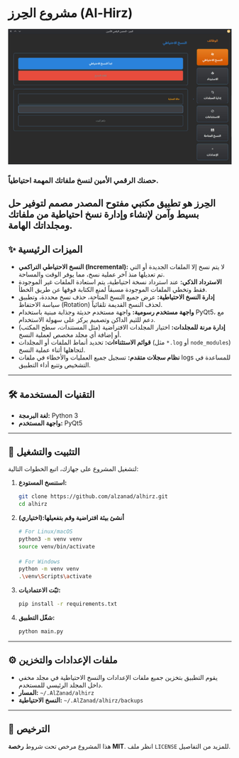 # مشروع الحِرز (Al-Hirz)

![شعار الحِرز](assets/alhirz.jpg)

### حصنك الرقمي الأمين لنسخ ملفاتك المهمة احتياطياً.

**الحِرز** هو تطبيق مكتبي مفتوح المصدر مصمم لتوفير حل بسيط وآمن لإنشاء وإدارة نسخ احتياطية من ملفاتك ومجلداتك الهامة.
---

## ✨ الميزات الرئيسية

-   **النسخ الاحتياطي التراكمي (Incremental):** لا يتم نسخ إلا الملفات الجديدة أو التي تم تعديلها منذ آخر عملية نسخ، مما يوفر الوقت والمساحة.
-   **الاسترداد الذكي:** عند استرداد نسخة احتياطية، يتم استعادة الملفات غير الموجودة فقط وتخطي الملفات الموجودة مسبقاً لمنع الكتابة فوقها عن طريق الخطأ.
-   **إدارة النسخ الاحتياطية:** عرض جميع النسخ المتاحة، حذف نسخ محددة، وتطبيق سياسة الاحتفاظ (Rotation) لحذف النسخ القديمة تلقائياً.
-   **واجهة مستخدم رسومية:** واجهة مستخدم حديثة وجذابة مبنية باستخدام PyQt5، مع دعم للثيم الداكن وتصميم يركز على سهولة الاستخدام.
-   **إدارة مرنة للمجلدات:** اختيار المجلدات الافتراضية (مثل المستندات، سطح المكتب) أو إضافة أي مجلد مخصص لعملية النسخ.
-   **قوائم الاستثناءات:** تحديد أنماط الملفات أو المجلدات (مثل `*.log` أو `node_modules`) لتجاهلها أثناء عملية النسخ.
-   **نظام سجلات متقدم:** تسجيل جميع العمليات والأخطاء في ملفات logs للمساعدة في التشخيص وتتبع أداء التطبيق.

---

## 🛠️ التقنيات المستخدمة

-   **لغة البرمجة:** Python 3
-   **واجهة المستخدم:** PyQt5

---

## 🚀 التثبيت والتشغيل

لتشغيل المشروع على جهازك، اتبع الخطوات التالية:

1.  **استنسخ المستودع:**
    ```bash
    git clone https://github.com/alzanad/alhirz.git
    cd alhirz
    ```

2.  **أنشئ بيئة افتراضية وقم بتفعيلها:(اختياري)**
    ```bash
    # For Linux/macOS
    python3 -m venv venv
    source venv/bin/activate

    # For Windows
    python -m venv venv
    .\venv\Scripts\activate
    ```

3.  **ثبّت الاعتماديات:**
    ```bash
    pip install -r requirements.txt
    ```

4.  **شغّل التطبيق:**
    ```bash
    python main.py
    ```

---

## ⚙️ ملفات الإعدادات والتخزين

-   يقوم التطبيق بتخزين جميع ملفات الإعدادات والنسخ الاحتياطية في مجلد مخفي داخل المجلد الرئيسي للمستخدم.
-   **المسار:** `~/.AlZanad/alhirz`
-   **النسخ الاحتياطية:** `~/.AlZanad/alhirz/backups`

---

## 📄 الترخيص

هذا المشروع مرخص تحت شروط **رخصة MIT**. انظر ملف `LICENSE` للمزيد من التفاصيل.
